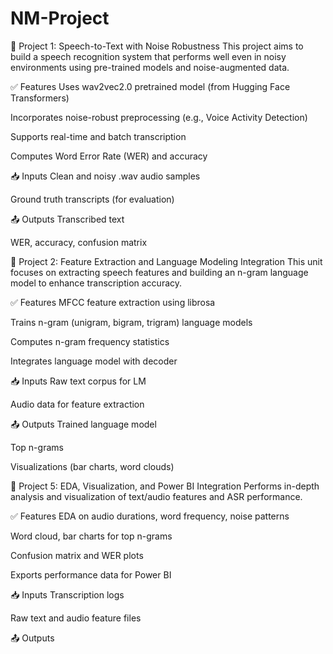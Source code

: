 # NM-Project
📘 Project 1: Speech-to-Text with Noise Robustness
This project aims to build a speech recognition system that performs well even in noisy environments using pre-trained models and noise-augmented data.

✅ Features
Uses wav2vec2.0 pretrained model (from Hugging Face Transformers)

Incorporates noise-robust preprocessing (e.g., Voice Activity Detection)

Supports real-time and batch transcription

Computes Word Error Rate (WER) and accuracy

📥 Inputs
Clean and noisy .wav audio samples

Ground truth transcripts (for evaluation)

📤 Outputs
Transcribed text

WER, accuracy, confusion matrix

📘 Project 2: Feature Extraction and Language Modeling Integration
This unit focuses on extracting speech features and building an n-gram language model to enhance transcription accuracy.

✅ Features
MFCC feature extraction using librosa

Trains n-gram (unigram, bigram, trigram) language models

Computes n-gram frequency statistics

Integrates language model with decoder

📥 Inputs
Raw text corpus for LM

Audio data for feature extraction

📤 Outputs
Trained language model

Top n-grams

Visualizations (bar charts, word clouds)

📘 Project 5: EDA, Visualization, and Power BI Integration
Performs in-depth analysis and visualization of text/audio features and ASR performance.

✅ Features
EDA on audio durations, word frequency, noise patterns

Word cloud, bar charts for top n-grams

Confusion matrix and WER plots

Exports performance data for Power BI

📥 Inputs
Transcription logs

Raw text and audio feature files

📤 Outputs
